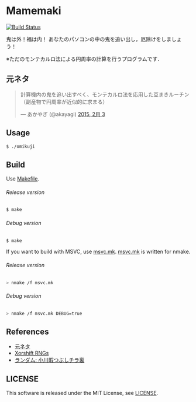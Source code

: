 Mamemaki
========

[![Build Status](https://travis-ci.org/koturn/Mamemaki.png)](https://travis-ci.org/koturn/Mamemaki)

鬼は外！福は内！
あなたのパソコンの中の鬼を追い出し，厄除けをしましょう！

※ただのモンテカルロ法による円周率の計算を行うプログラムです．

## 元ネタ

<blockquote class="twitter-tweet" lang="ja"><p>計算機内の鬼を追い出すべく、モンテカルロ法を応用した豆まきルーチン（副産物で円周率が近似的に求まる）</p>&mdash; あかやぎ (@akayagi) <a href="https://twitter.com/akayagi/status/562533440336048128">2015, 2月 3</a></blockquote>
<script async src="//platform.twitter.com/widgets.js" charset="utf-8"></script>


## Usage

```sh
$ ./omikuji
```


## Build

Use [Makefile](Makefile).

###### Release version

```sh
$ make
```

###### Debug version

```sh
$ make
```

If you want to build with MSVC, use [msvc.mk](msvc.mk).
[msvc.mk](msvc.mk) is written for nmake.

###### Release version

```sh
> nmake /f msvc.mk
```

###### Debug version

```sh
> nmake /f msvc.mk DEBUG=true
```


## References

- [元ネタ](https://twitter.com/akayagi/status/562533440336048128)
- [Xorshift RNGs](http://www.jstatsoft.org/v08/i14/paper)
- [ランダム: 小川暇つぶしチラ裏](http://ogawa-sankinkoutai.seesaa.net/article/108848981.html)


## LICENSE

This software is released under the MIT License, see [LICENSE](LICENSE).
